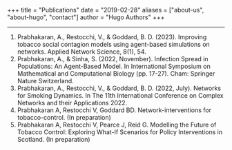 +++
title = "Publications"
date = "2019-02-28"
aliases = ["about-us", "about-hugo", "contact"]
author = "Hugo Authors"
+++

---

1. Prabhakaran, A., Restocchi, V., & Goddard, B. D. (2023). Improving tobacco social contagion models using agent-based simulations on networks. Applied Network Science, 8(1), 54.
2. Prabhakaran, A., & Sinha, S. (2022, November). Infection Spread in Populations: An Agent-Based Model. In International Symposium on Mathematical and Computational Biology (pp. 17-27). Cham: Springer Nature Switzerland.
3. Prabhakaran, A., Restocchi, V., & Goddard, B. D. (2022, July). Networks for Smoking Dynamics. In The 11th International Conference on Complex Networks and their Applications 2022.
4. Prabhakaran A, Restocchi V, Goddard BD. Network-interventions for tobacco-control. (In preparation)
5. Prabhakaran A, Restocchi V, Pearce J, Reid G. Modelling the Future of Tobacco Control: Exploring What-If Scenarios for Policy Interventions in Scotland. (In preparation)